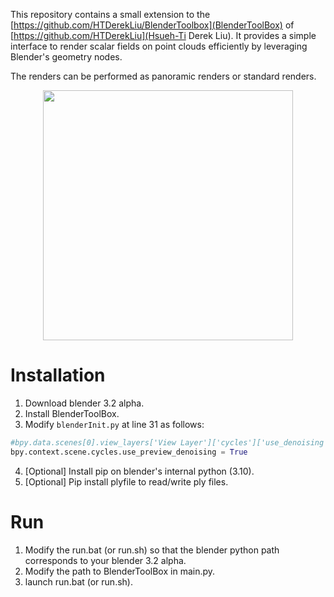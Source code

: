 This repository contains a small extension to the [https://github.com/HTDerekLiu/BlenderToolbox](BlenderToolBox) of [https://github.com/HTDerekLiu](Hsueh-Ti Derek Liu). It provides a simple interface to render scalar fields on point clouds efficiently by leveraging Blender's geometry nodes.

The renders can be performed as panoramic renders or standard renders.

<p align="center">
  <img align="center"  src="/renders/RhombicDodecahedron.png", width=400>
</p>

# Installation
1. Download blender 3.2 alpha.
2. Install BlenderToolBox.
3. Modify ``blenderInit.py`` at line 31 as follows:
```python
#bpy.data.scenes[0].view_layers['View Layer']['cycles']['use_denoising'] = 1
bpy.context.scene.cycles.use_preview_denoising = True
```
4. [Optional] Install pip on blender's internal python (3.10).
5. [Optional] Pip install plyfile to read/write ply files.

# Run
1. Modify the run.bat (or run.sh) so that the blender python path corresponds to your blender 3.2 alpha.
2. Modify the path to BlenderToolBox in main.py.
3. launch run.bat (or run.sh).
